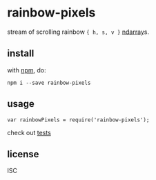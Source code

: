# rainbow-pixels

stream of scrolling rainbow `{ h, s, v }` [ndarray](https://npmjs.org/ndarray)s.

## install

with [npm](http://npmjs.org), do:

```
npm i --save rainbow-pixels
```

## usage

```
var rainbowPixels = require('rainbow-pixels');
```

check out [tests](https://github.com/ahdinosaur/react-render-stream/blob/master/test.js)

## license

ISC
